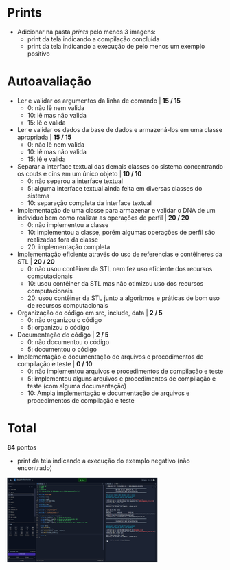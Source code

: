  # Prints
 - Adicionar na pasta *prints* pelo menos 3 imagens:
   - print da tela indicando a compilação concluída
   - print da tela indicando a execução de pelo menos um exemplo positivo

# Autoavaliação
- Ler e validar os argumentos da linha de comando | **15 / 15**
  - 0: não lê nem valida
  - 10: lê mas não valida 
  - 15: lê e valida
- Ler e validar os dados da base de dados e armazená-los em uma classe apropriada | **15 / 15**
  - 0: não lê nem valida 
  - 10: lê mas não valida 
  - 15: lê e valida 
- Separar a interface textual das demais classes do sistema concentrando os couts e cins em um único objeto | **10 / 10**
  - 0: não separou a interface textual 
  - 5: alguma interface textual ainda feita em diversas classes do sistema
  - 10: separação completa da interface textual
- Implementação de uma classe para armazenar e validar o DNA de um indivíduo bem como realizar as operações de perfil | **20 / 20**
  - 0: não implementou a classe 
  - 10: implementou a classe, porém algumas operações de perfil são realizadas fora da classe 
  - 20: implementação completa
- Implementação eficiente através do uso de referencias e contêineres da STL | **20 / 20**
  - 0: não usou contêiner da STL nem fez uso eficiente dos recursos computacionais
  - 10: usou contêiner da STL mas não otimizou uso dos recursos computacionais
  - 20: usou contêiner da STL junto a algoritmos e práticas de bom uso de recursos computacionais
- Organização do código em src, include, data | **2 / 5**
  - 0: não organizou o código
  - 5: organizou o código 
- Documentação do código | **2 / 5**
  - 0: não documentou o código
  - 5: documentou o código 
- Implementação e documentação de arquivos e procedimentos de compilação e teste | **0 / 10**
  - 0: não implementou arquivos e procedimentos de compilação e teste
  - 5: implementou alguns arquivos e procedimentos de compilação e teste (com alguma documentação) 
  - 10: Ampla implementação e documentação de arquivos e procedimentos de compilação e teste
 
 # Total
 **84** pontos
 
  - print da tela indicando a execução do exemplo negativo (não encontrado)
  <img src="./prints/nomatch.png" width="350">